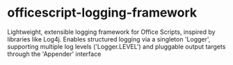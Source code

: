# officescript-logging-framework
Lightweight, extensible logging framework for Office Scripts, inspired by libraries like Log4j. Enables structured logging via a singleton 'Logger', supporting multiple log levels ('Logger.LEVEL') and pluggable output targets through the 'Appender' interface
